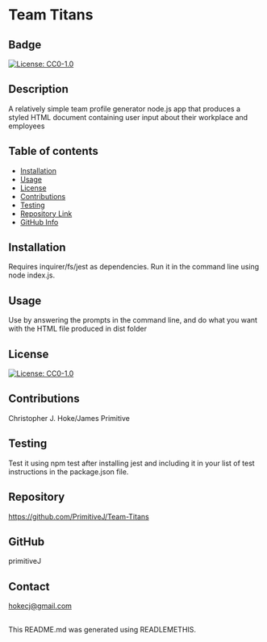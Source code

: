 
  # Team Titans
  ## Badge
  [![License: CC0-1.0](https://licensebuttons.net/l/zero/1.0/80x15.png)](http://creativecommons.org/publicdomain/zero/1.0/)
  ## Description 
  A relatively simple team profile generator node.js app that produces a styled HTML document containing user input about their workplace and employees 
  ## Table of contents
  - [Installation](#Installation)
  - [Usage](#Usage)
  - [License](#License)
  - [Contributions](#Contributions)
  - [Testing](#Testing)
  - [Repository Link](#Repository)
  - [GitHub Info](#GitHub) 
  ## Installation
  Requires inquirer/fs/jest as dependencies. Run it in the command line using node index.js.
  ## Usage
  Use by answering the prompts in the command line, and do what you want with the HTML file produced in dist folder
  ## License
  [![License: CC0-1.0](https://licensebuttons.net/l/zero/1.0/80x15.png)](http://creativecommons.org/publicdomain/zero/1.0/)
  ## Contributions
  Christopher J. Hoke/James Primitive
  ## Testing
  Test it using npm test after installing jest and including it in your list of test instructions in the package.json file. 
  ## Repository
  https://github.com/PrimitiveJ/Team-Titans
  ## GitHub
  primitiveJ
  ## Contact
  hokecj@gmail.com

  ##
  This README.md was generated using READLEMETHIS.

